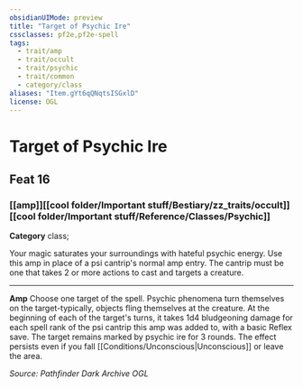 ```yaml
---
obsidianUIMode: preview
title: "Target of Psychic Ire"
cssclasses: pf2e,pf2e-spell
tags:
  - trait/amp
  - trait/occult
  - trait/psychic
  - trait/common
  - category/class
aliases: "Item.gYt6qQNqtsISGxlD"
license: OGL
---
```

# Target of Psychic Ire
## Feat 16
### [[amp]][[cool folder/Important stuff/Bestiary/zz_traits/occult]][[cool folder/Important stuff/Reference/Classes/Psychic]]

**Category** class; 




Your magic saturates your surroundings with hateful psychic energy. Use this amp in place of a psi cantrip's normal amp entry. The cantrip must be one that takes 2 or more actions to cast and targets a creature.

* * *

**Amp** Choose one target of the spell. Psychic phenomena turn themselves on the target-typically, objects fling themselves at the creature. At the beginning of each of the target's turns, it takes 1d4 bludgeoning damage for each spell rank of the psi cantrip this amp was added to, with a basic Reflex save. The target remains marked by psychic ire for 3 rounds. The effect persists even if you fall [[Conditions/Unconscious|Unconscious]] or leave the area.

*Source: Pathfinder Dark Archive*
*OGL*